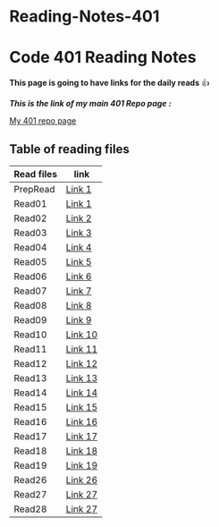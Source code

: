 # Reading-Notes-401

# Code 401 Reading Notes

**This page is going to have links for the daily reads** :+1:

***This is the link of my main 401 Repo page :***

[My 401 repo page](https://github.com/Mahmoud-Khader/Reading-Notes-401)

## Table of reading files

| Read files      | link |
| ----------- | ----------- |
| PrepRead      | [Link 1](https://mahmoud-khader.github.io/Reading-Notes-401/PrepRead)      |
| Read01      | [Link 1](https://mahmoud-khader.github.io/Reading-Notes-401/Read01)      |
| Read02      | [Link 2](https://mahmoud-khader.github.io/Reading-Notes-401/Read02)      |
| Read03      | [Link 3](https://mahmoud-khader.github.io/Reading-Notes-401/Read03)      |
| Read04      | [Link 4](https://mahmoud-khader.github.io/Reading-Notes-401/Read04)      |
| Read05      | [Link 5](https://mahmoud-khader.github.io/Reading-Notes-401/Read05)      |
| Read06      | [Link 6](https://mahmoud-khader.github.io/Reading-Notes-401/Read06)      |
| Read07      | [Link 7](https://mahmoud-khader.github.io/Reading-Notes-401/Read07)      |
| Read08      | [Link 8](https://mahmoud-khader.github.io/Reading-Notes-401/Read08)      |
| Read09      | [Link 9](https://mahmoud-khader.github.io/Reading-Notes-401/Read09)      |
| Read10      | [Link 10](https://mahmoud-khader.github.io/Reading-Notes-401/Read10)      |
| Read11      | [Link 11](https://mahmoud-khader.github.io/Reading-Notes-401/Read11)      |
| Read12      | [Link 12](https://mahmoud-khader.github.io/Reading-Notes-401/Read12)      |
| Read13      | [Link 13](https://mahmoud-khader.github.io/Reading-Notes-401/Read13)      |
| Read14      | [Link 14](https://mahmoud-khader.github.io/Reading-Notes-401/Read14)      |
| Read15      | [Link 15](https://mahmoud-khader.github.io/Reading-Notes-401/Read15)      |
| Read16      | [Link 16](https://mahmoud-khader.github.io/Reading-Notes-401/Read16)      |
| Read17      | [Link 17](https://mahmoud-khader.github.io/Reading-Notes-401/Read17)      |
| Read18      | [Link 18](https://mahmoud-khader.github.io/Reading-Notes-401/Read18)      |
| Read19      | [Link 19](https://mahmoud-khader.github.io/Reading-Notes-401/Read19)      |
| Read26      | [Link 26](https://mahmoud-khader.github.io/Reading-Notes-401/Read26)      |
| Read27      | [Link 27](https://mahmoud-khader.github.io/Reading-Notes-401/Read27)      |
| Read28      | [Link 27](https://mahmoud-khader.github.io/Reading-Notes-401/Read28)      |
